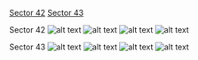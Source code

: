 [Sector 42](#sector42)
[Sector 43](#sector43)

<a name = "sector42"></a>
Sector 42
![alt text](/images/HAT-P-52_Sector_42/HAT-P-52_Sector_42_a_TimeSeries.png)
![alt text](/images/HAT-P-52_Sector_42/HAT-P-52_Sector_42_b_FoldedLightCurve.png)
![alt text](/images/HAT-P-52_Sector_42/HAT-P-52_Sector_42_b_IndividualTransitsWithFit.png)
![alt text](/images/HAT-P-52_Sector_42/HAT-P-52_Sector_42_c_TimingResiduals.png)

<a name = "sector43"></a>
Sector 43
![alt text](/images/HAT-P-52_Sector_43/HAT-P-52_Sector_43_a_TimeSeries.png)
![alt text](/images/HAT-P-52_Sector_43/HAT-P-52_Sector_43_b_FoldedLightCurve.png)
![alt text](/images/HAT-P-52_Sector_43/HAT-P-52_Sector_43_b_IndividualTransitsWithFit.png)
![alt text](/images/HAT-P-52_Sector_43/HAT-P-52_Sector_43_c_TimingResiduals.png)

